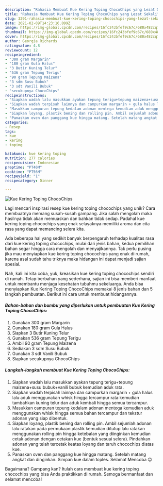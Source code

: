 ```yaml
---
description: "Rahasia Membuat Kue Kering Toping ChocoChips yang Lezat Sekali"
title: "Rahasia Membuat Kue Kering Toping ChocoChips yang Lezat Sekali"
slug: 3291-rahasia-membuat-kue-kering-toping-chocochips-yang-lezat-sekali
date: 2021-02-09T14:23:16.899Z
image: https://img-global.cpcdn.com/recipes/16fc243bfef9c67c/680x482cq70/kue-kering-toping-chocochips-foto-resep-utama.jpg
thumbnail: https://img-global.cpcdn.com/recipes/16fc243bfef9c67c/680x482cq70/kue-kering-toping-chocochips-foto-resep-utama.jpg
cover: https://img-global.cpcdn.com/recipes/16fc243bfef9c67c/680x482cq70/kue-kering-toping-chocochips-foto-resep-utama.jpg
author: Georgia Richards
ratingvalue: 4.8
reviewcount: 12
recipeingredient:
- "300 gram Margarin"
- "180 gram Gula Halus"
- "3 Butir Kuning Telur"
- "536 gram Tepung Terigu"
- "90 gram Tepung Maizena"
- "3 sdm Susu Bubuk"
- "3 sdt Vanili Bubuk"
- "secukupnya ChocoChips"
recipeinstructions:
- "Siapkan wadah lalu masukkan ayakan tepung terigu+tepung maizena+susu bubuk+vanili bubuk kemudian aduk rata."
- "Siapkan wadah terpisah lainnya dan campurkan margarin + gula halus lalu aduk menggunakan whisk hingga tercampur rata kemudian tambahkan kuning telur dan aduk kembali hingga semua tercampur."
- "Masukkan campuran tepung kedalam adonan mentega kemudian aduk menggunakan whisk hingga semua bahan tercampur dan tekstur adonan yang siap dibentuk."
- "Siapkan loyang, plastik bening dan rolling pin. Ambil sejumlah adonan lalu ratakan pada permukaan plastik kemudian ditutup lalu ratakan menggunakan rolling pin hingga ketebalan yang diinginkan kemudian cetak adonan dengan cetakan kue (bentuk sesuai selera). Pindahkan adonan yang telah tercetak keatas loyang dan taruh chocochips diatas kue."
- "Panaskan oven dan panggang kue hingga matang. Setelah matang angkat dan dinginkan. Simpan kue dalam toples. Selamat Mencoba 😊"
categories:
- Resep
tags:
- kue
- kering
- toping

katakunci: kue kering toping 
nutrition: 277 calories
recipecuisine: Indonesian
preptime: "PT40M"
cooktime: "PT56M"
recipeyield: "1"
recipecategory: Dinner

---
```



![Kue Kering Toping ChocoChips](https://img-global.cpcdn.com/recipes/16fc243bfef9c67c/680x482cq70/kue-kering-toping-chocochips-foto-resep-utama.jpg)

Lagi mencari inspirasi resep kue kering toping chocochips yang unik? Cara membuatnya memang susah-susah gampang. Jika salah mengolah maka hasilnya tidak akan memuaskan dan bahkan tidak sedap. Padahal kue kering toping chocochips yang enak selayaknya memiliki aroma dan cita rasa yang dapat memancing selera kita.



Ada beberapa hal yang sedikit banyak berpengaruh terhadap kualitas rasa dari kue kering toping chocochips, mulai dari jenis bahan, kedua pemilihan bahan segar hingga cara mengolah dan menyajikannya. Tak perlu pusing jika mau menyiapkan kue kering toping chocochips yang enak di rumah, karena asal sudah tahu triknya maka hidangan ini dapat menjadi sajian spesial.


Nah, kali ini kita coba, yuk, kreasikan kue kering toping chocochips sendiri di rumah. Tetap berbahan yang sederhana, sajian ini bisa memberi manfaat untuk membantu menjaga kesehatan tubuhmu sekeluarga. Anda bisa menyiapkan Kue Kering Toping ChocoChips memakai 8 jenis bahan dan 5 langkah pembuatan. Berikut ini cara untuk membuat hidangannya.

<!--inarticleads1-->

##### Bahan-bahan dan bumbu yang diperlukan untuk pembuatan Kue Kering Toping ChocoChips:

1. Gunakan 300 gram Margarin
1. Gunakan 180 gram Gula Halus
1. Siapkan 3 Butir Kuning Telur
1. Gunakan 536 gram Tepung Terigu
1. Ambil 90 gram Tepung Maizena
1. Sediakan 3 sdm Susu Bubuk
1. Gunakan 3 sdt Vanili Bubuk
1. Siapkan secukupnya ChocoChips




<!--inarticleads2-->

##### Langkah-langkah membuat Kue Kering Toping ChocoChips:

1. Siapkan wadah lalu masukkan ayakan tepung terigu+tepung maizena+susu bubuk+vanili bubuk kemudian aduk rata.
1. Siapkan wadah terpisah lainnya dan campurkan margarin + gula halus lalu aduk menggunakan whisk hingga tercampur rata kemudian tambahkan kuning telur dan aduk kembali hingga semua tercampur.
1. Masukkan campuran tepung kedalam adonan mentega kemudian aduk menggunakan whisk hingga semua bahan tercampur dan tekstur adonan yang siap dibentuk.
1. Siapkan loyang, plastik bening dan rolling pin. Ambil sejumlah adonan lalu ratakan pada permukaan plastik kemudian ditutup lalu ratakan menggunakan rolling pin hingga ketebalan yang diinginkan kemudian cetak adonan dengan cetakan kue (bentuk sesuai selera). Pindahkan adonan yang telah tercetak keatas loyang dan taruh chocochips diatas kue.
1. Panaskan oven dan panggang kue hingga matang. Setelah matang angkat dan dinginkan. Simpan kue dalam toples. Selamat Mencoba 😊




Bagaimana? Gampang kan? Itulah cara membuat kue kering toping chocochips yang bisa Anda praktikkan di rumah. Semoga bermanfaat dan selamat mencoba!
